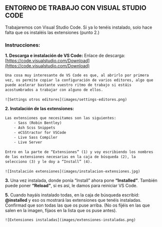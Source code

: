 ## **ENTORNO DE TRABAJO CON VISUAL STUDIO CODE**
Trabajaremos con Visual Studio Code. Si ya lo tenéis instalado, solo hace falta que os instaléis las extensiones (punto 2.)

### **Instrucciones:**
**1. 	Descarga e instalación de VS Code:**
	Enlace de descarga: [https://code.visualstudio.com/Download](https://code.visualstudio.com/Download)

	Una cosa muy interesante de VS Code es que, al abrirlo por primera vez, os permite copiar la configuración de varios editores, algo que puede acelerar bastante vuestro ritmo de trabajo si estáis acostumbrados a trabajar con alguno de ellos.

	![Settings otros editores](images/settings-editores.png)

**2. 	Instalación de las extensiones:**

	Las extensiones que necesitamos son las siguientes:
		- Sass (Robin Bentley)
		- Ash Scss Snippets
		- eCSStractor for VSCode
		- Live Sass Compiler
		- Live Server

    Entro en la parte de “Extensiones” (1) y voy escribiendo los nombres de las extensiones necesarias en la caja de búsqueda (2), la selecciono (3) y le doy a “Install” (4).

	![Instalación extensiones](images/instalacion-extensiones.jpg)

**3.** 	Una vez instalada, donde ponía “Install” ahora pone **“Installed”**. También puede poner **“Reload”**, si es así, le damos para reiniciar VS Code.

**5.**  Cuando hayáis instalado todas, en la caja de búsqueda escribid: **@installed** y eso os mostrará las extensiones que tenéis instaladas. Confirmad que son todas las que os puse arriba.
	(No os fijéis en las que salen en la imagen, fijaos en la lista que os puse antes).

	![Extensiones instaladas](images/extensiones-instaladas.png)

